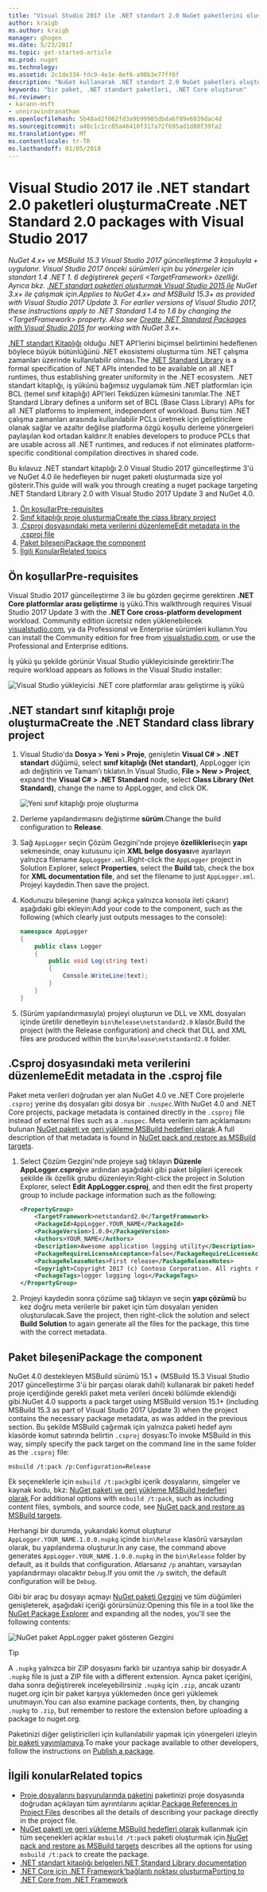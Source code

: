 ```yaml
---
title: "Visual Studio 2017 ile .NET standart 2.0 NuGet paketlerini oluşturma | Microsoft Docs"
author: kraigb
ms.author: kraigb
manager: ghogen
ms.date: 5/23/2017
ms.topic: get-started-article
ms.prod: nuget
ms.technology: 
ms.assetid: 2c1de334-fdc9-4e1e-8ef6-a90b3e77ff0f
description: "NuGet kullanarak .NET standart 2.0 NuGet paketleri oluşturma bir uçtan uca Kılavuz 4.x ve Visual Studio 2017."
keywords: "bir paket, .NET standart paketleri, .NET Core oluşturun"
ms.reviewer:
- karann-msft
- unniravindranathan
ms.openlocfilehash: 5b48ad2f062fd3a9b99985dbda6f89e6039dac4d
ms.sourcegitcommit: a40c1c1cc05a46410f317a72f695ad1d80f39fa2
ms.translationtype: MT
ms.contentlocale: tr-TR
ms.lasthandoff: 01/05/2018
---
```

# <a name="create-net-standard-20-packages-with-visual-studio-2017"></a><span data-ttu-id="e12cf-104">Visual Studio 2017 ile .NET standart 2.0 paketleri oluşturma</span><span class="sxs-lookup"><span data-stu-id="e12cf-104">Create .NET Standard 2.0 packages with Visual Studio 2017</span></span>

<span data-ttu-id="e12cf-105">*NuGet 4.x+ ve MSBuild 15.3 Visual Studio 2017 güncelleştirme 3 koşuluyla + uygulanır. Visual Studio 2017 önceki sürümleri için bu yönergeler için standart 1.4 .NET 1. 6 değiştirerek geçerli \<TargetFramework\> özelliği. Ayrıca bkz. [.NET standart paketleri oluşturmak Visual Studio 2015 ile](../guides/create-net-standard-packages-vs2015.md) NuGet 3.x+ ile çalışmak için.*</span><span class="sxs-lookup"><span data-stu-id="e12cf-105">*Applies to NuGet 4.x+ and MSBuild 15.3+ as provided with Visual Studio 2017 Update 3. For earlier versions of Visual Studio 2017, these instructions apply to .NET Standard 1.4 to 1.6 by changing the \<TargetFramework\> property. Also see [Create .NET Standard Packages with Visual Studio 2015](../guides/create-net-standard-packages-vs2015.md) for working with NuGet 3.x+.*</span></span>

<span data-ttu-id="e12cf-106">[.NET standart Kitaplığı](/dotnet/articles/standard/library) olduğu .NET API'lerini biçimsel belirtimini hedeflenen böylece büyük bütünlüğünü .NET ekosistemi oluşturma tüm .NET çalışma zamanları üzerinde kullanılabilir olması.</span><span class="sxs-lookup"><span data-stu-id="e12cf-106">The [.NET Standard Library](/dotnet/articles/standard/library) is a formal specification of .NET APIs intended to be available on all .NET runtimes, thus establishing greater uniformity in the .NET ecosystem.</span></span> <span data-ttu-id="e12cf-107">.NET standart kitaplığı, iş yükünü bağımsız uygulamak tüm .NET platformları için BCL (temel sınıf kitaplığı) API'leri Tekdüzen kümesini tanımlar.</span><span class="sxs-lookup"><span data-stu-id="e12cf-107">The .NET Standard Library defines a uniform set of BCL (Base Class Library) APIs for all .NET platforms to implement, independent of workload.</span></span> <span data-ttu-id="e12cf-108">Bunu tüm .NET çalışma zamanları arasında kullanılabilir PCLs üretmek için geliştiricilere olanak sağlar ve azaltır değilse platforma özgü koşullu derleme yönergeleri paylaşılan kod ortadan kaldırır.</span><span class="sxs-lookup"><span data-stu-id="e12cf-108">It enables developers to produce PCLs that are usable across all .NET runtimes, and reduces if not eliminates platform-specific conditional compilation directives in shared code.</span></span>

<span data-ttu-id="e12cf-109">Bu kılavuz .NET standart kitaplığı 2.0 Visual Studio 2017 güncelleştirme 3'ü ve NuGet 4.0 ile hedefleyen bir nuget paketi oluşturmada size yol gösterir.</span><span class="sxs-lookup"><span data-stu-id="e12cf-109">This guide will walk you through creating a nuget package targeting .NET Standard Library 2.0 with Visual Studio 2017 Update 3 and NuGet 4.0.</span></span>

1. [<span data-ttu-id="e12cf-110">Ön koşullar</span><span class="sxs-lookup"><span data-stu-id="e12cf-110">Pre-requisites</span></span>](#pre-requisites)
1. [<span data-ttu-id="e12cf-111">Sınıf kitaplığı proje oluşturma</span><span class="sxs-lookup"><span data-stu-id="e12cf-111">Create the class library project</span></span>](#create-the-netstandard-class-library-project)
1. [<span data-ttu-id="e12cf-112">.Csproj dosyasındaki meta verilerini düzenleme</span><span class="sxs-lookup"><span data-stu-id="e12cf-112">Edit metadata in the .csproj file</span></span>](#edit-metadata-in-the-csproj-file)
1. [<span data-ttu-id="e12cf-113">Paket bileşeni</span><span class="sxs-lookup"><span data-stu-id="e12cf-113">Package the component</span></span>](#package-the-component)
1. [<span data-ttu-id="e12cf-114">İlgili Konular</span><span class="sxs-lookup"><span data-stu-id="e12cf-114">Related topics</span></span>](#related-topics)

## <a name="pre-requisites"></a><span data-ttu-id="e12cf-115">Ön koşullar</span><span class="sxs-lookup"><span data-stu-id="e12cf-115">Pre-requisites</span></span>

<span data-ttu-id="e12cf-116">Visual Studio 2017 güncelleştirme 3 ile bu gözden geçirme gerektiren **.NET Core platformlar arası geliştirme** iş yükü.</span><span class="sxs-lookup"><span data-stu-id="e12cf-116">This walkthrough requires Visual Studio 2017 Update 3 with the **.NET Core cross-platform development** workload.</span></span> <span data-ttu-id="e12cf-117">Community edition ücretsiz nden yüklenebilecek [visualstudio.com](https://www.visualstudio.com/), ya da Professional ve Enterprise sürümleri kullanın.</span><span class="sxs-lookup"><span data-stu-id="e12cf-117">You can install the Community edition for free from [visualstudio.com](https://www.visualstudio.com/), or use the Professional and Enterprise editions.</span></span>

<span data-ttu-id="e12cf-118">İş yükü şu şekilde görünür Visual Studio yükleyicisinde gerektirir:</span><span class="sxs-lookup"><span data-stu-id="e12cf-118">The require workload appears as follows in the Visual Studio installer:</span></span>

![Visual Studio yükleyicisi .NET core platformlar arası geliştirme iş yükü](media/NuGet4-01-Workload.png)

## <a name="create-the-net-standard-class-library-project"></a><span data-ttu-id="e12cf-120">.NET standart sınıf kitaplığı proje oluşturma</span><span class="sxs-lookup"><span data-stu-id="e12cf-120">Create the .NET Standard class library project</span></span>

1. <span data-ttu-id="e12cf-121">Visual Studio'da **Dosya > Yeni > Proje**, genişletin **Visual C# > .NET standart** düğümü, select **sınıf kitaplığı (Net standart)**, AppLogger için adı değiştirin ve Tamam'ı tıklatın.</span><span class="sxs-lookup"><span data-stu-id="e12cf-121">In Visual Studio, **File > New > Project**, expand the **Visual C# > .NET Standard** node, select **Class Library (Net Standard)**, change the name to AppLogger, and click OK.</span></span>

    ![Yeni sınıf kitaplığı proje oluşturma](media/NuGet4-02-NewProject.png)

1. <span data-ttu-id="e12cf-123">Derleme yapılandırmasını değiştirme **sürüm**.</span><span class="sxs-lookup"><span data-stu-id="e12cf-123">Change the build configuration to **Release**.</span></span>
1. <span data-ttu-id="e12cf-124">Sağ `AppLogger` seçin Çözüm Gezgini'nde projeye **özellikleri**seçin **yapı** sekmesinde, onay kutusunu için **XML belge dosyası**ve ayarlayın yalnızca filename `AppLogger.xml`.</span><span class="sxs-lookup"><span data-stu-id="e12cf-124">Right-click the `AppLogger` project in Solution Explorer, select **Properties**, select the **Build** tab, check the box for **XML documentation file**, and set the filename to just `AppLogger.xml`.</span></span> <span data-ttu-id="e12cf-125">Projeyi kaydedin.</span><span class="sxs-lookup"><span data-stu-id="e12cf-125">Then save the project.</span></span>

1. <span data-ttu-id="e12cf-126">Kodunuzu bileşenine (hangi açıkça yalnızca konsola ileti çıkarır) aşağıdaki gibi ekleyin:</span><span class="sxs-lookup"><span data-stu-id="e12cf-126">Add your code to the component, such as the following (which clearly just outputs messages to the console):</span></span>

    ```cs
    namespace AppLogger
    {
        public class Logger
        {
            public void Log(string text)
            {
                Console.WriteLine(text);
            }
        }
    }
    ```

1. <span data-ttu-id="e12cf-127">(Sürüm yapılandırmasıyla) projeyi oluşturun ve DLL ve XML dosyaları içinde üretilir denetleyin `bin\Release\netstandard2.0` klasör.</span><span class="sxs-lookup"><span data-stu-id="e12cf-127">Build the project (with the Release configuration) and check that DLL and XML files are produced within the `bin\Release\netstandard2.0` folder.</span></span>

## <a name="edit-metadata-in-the-csproj-file"></a><span data-ttu-id="e12cf-128">.Csproj dosyasındaki meta verilerini düzenleme</span><span class="sxs-lookup"><span data-stu-id="e12cf-128">Edit metadata in the .csproj file</span></span>

<span data-ttu-id="e12cf-129">Paket meta verileri doğrudan yer alan NuGet 4.0 ve .NET Core projelerle `.csproj` yerine dış dosyaları gibi dosya bir `.nuspec`.</span><span class="sxs-lookup"><span data-stu-id="e12cf-129">With NuGet 4.0 and .NET Core projects, package metadata is contained directly in the `.csproj` file instead of external files such as a `.nuspec`.</span></span> <span data-ttu-id="e12cf-130">Meta verilerin tam açıklamasını bulunan [NuGet paketi ve geri yükleme MSBuild hedefleri olarak](../schema/msbuild-targets.md#pack-target).</span><span class="sxs-lookup"><span data-stu-id="e12cf-130">A full description of that metadata is found in [NuGet pack and restore as MSBuild targets](../schema/msbuild-targets.md#pack-target).</span></span>

1. <span data-ttu-id="e12cf-131">Select Çözüm Gezgini'nde projeye sağ tıklayın **Düzenle AppLogger.csproj**ve ardından aşağıdaki gibi paket bilgileri içerecek şekilde ilk özellik grubu düzenleyin:</span><span class="sxs-lookup"><span data-stu-id="e12cf-131">Right-click the project in Solution Explorer, select **Edit AppLogger.csproj**, and then edit the first property group to include package information such as the following:</span></span>

    ```xml
    <PropertyGroup>
        <TargetFramework>netstandard2.0</TargetFramework>
        <PackageId>AppLogger.YOUR_NAME</PackageId>
        <PackageVersion>1.0.0</PackageVersion>
        <Authors>YOUR_NAME</Authors>
        <Description>Awesome application logging utility</Description>
        <PackageRequireLicenseAcceptance>false</PackageRequireLicenseAcceptance>
        <PackageReleaseNotes>First release</PackageReleaseNotes>
        <Copyright>Copyright 2017 (c) Contoso Corporation. All rights reserved.</Copyright>
        <PackageTags>logger logging logs</PackageTags>
    </PropertyGroup>
    ```

1. <span data-ttu-id="e12cf-132">Projeyi kaydedin sonra çözüme sağ tıklayın ve seçin **yapı çözümü** bu kez doğru meta verilerle bir paket için tüm dosyaları yeniden oluşturulacak.</span><span class="sxs-lookup"><span data-stu-id="e12cf-132">Save the project, then right-click the solution and select **Build Solution** to again generate all the files for the package, this time with the correct metadata.</span></span>


## <a name="package-the-component"></a><span data-ttu-id="e12cf-133">Paket bileşeni</span><span class="sxs-lookup"><span data-stu-id="e12cf-133">Package the component</span></span>

<span data-ttu-id="e12cf-134">NuGet 4.0 destekleyen MSBuild sürümü 15.1 + (MSBuild 15.3 Visual Studio 2017 güncelleştirme 3'ü bir parçası olarak dahil) kullanarak bir paketi hedef proje içerdiğinde gerekli paket meta verileri önceki bölümde eklendiği gibi.</span><span class="sxs-lookup"><span data-stu-id="e12cf-134">NuGet 4.0 supports a pack target using MSBuild version 15.1+ (including MSBuild 15.3 as part of Visual Studio 2017 Update 3) when the project contains the necessary package metadata, as was added in the previous section.</span></span> <span data-ttu-id="e12cf-135">Bu şekilde MSBuild çağırmak için yalnızca paketi hedef aynı klasörde komut satırında belirtin `.csproj` dosyası:</span><span class="sxs-lookup"><span data-stu-id="e12cf-135">To invoke MSBuild in this way, simply specify the pack target on the command line in the same folder as the `.csproj` file:</span></span>

    msbuild /t:pack /p:Configuration=Release

<span data-ttu-id="e12cf-136">Ek seçeneklerle için `msbuild /t:pack`gibi içerik dosyalarını, simgeler ve kaynak kodu, bkz: [NuGet paketi ve geri yükleme MSBuild hedefleri olarak](../schema/msbuild-targets.md#pack-target).</span><span class="sxs-lookup"><span data-stu-id="e12cf-136">For additional options with `msbuild /t:pack`, such as including content files, symbols, and source code, see [NuGet pack and restore as MSBuild targets](../schema/msbuild-targets.md#pack-target).</span></span>

<span data-ttu-id="e12cf-137">Herhangi bir durumda, yukarıdaki komut oluşturur `AppLogger.YOUR_NAME.1.0.0.nupkg` içinde `bin\Release` klasörü varsayılan olarak, bu yapılandırma oluşturur.</span><span class="sxs-lookup"><span data-stu-id="e12cf-137">In any case, the command above generates `AppLogger.YOUR_NAME.1.0.0.nupkg` in the `bin\Release` folder by default, as it builds that configuration.</span></span> <span data-ttu-id="e12cf-138">Atlarsanız `/p` anahtarı, varsayılan yapılandırmayı olacaktır `Debug`.</span><span class="sxs-lookup"><span data-stu-id="e12cf-138">If you omit the `/p` switch, the default configuration will be `Debug`.</span></span> 

<span data-ttu-id="e12cf-139">Gibi bir araç bu dosyayı açmayı [NuGet paketi Gezgini](https://github.com/NuGetPackageExplorer/NuGetPackageExplorer) ve tüm düğümleri genişleterek, aşağıdaki içeriği görürsünüz:</span><span class="sxs-lookup"><span data-stu-id="e12cf-139">Opening this file in a tool like the [NuGet Package Explorer](https://github.com/NuGetPackageExplorer/NuGetPackageExplorer) and expanding all the nodes, you'll see the following contents:</span></span>

![NuGet paket AppLogger paket gösteren Gezgini](media/NuGet4-03-PackageExplorer.png)

> [!Tip]
> <span data-ttu-id="e12cf-141">A `.nupkg` yalnızca bir ZIP dosyasını farklı bir uzantıya sahip bir dosyadır.</span><span class="sxs-lookup"><span data-stu-id="e12cf-141">A `.nupkg` file is just a ZIP file with a different extension.</span></span> <span data-ttu-id="e12cf-142">Ayrıca paket içeriğini, daha sonra değiştirerek inceleyebilirsiniz `.nupkg` için `.zip`, ancak uzantı nuget.org için bir paket karşıya yüklemeden önce geri yüklemek unutmayın.</span><span class="sxs-lookup"><span data-stu-id="e12cf-142">You can also examine package contents, then, by changing `.nupkg` to `.zip`, but remember to restore the extension before uploading a package to nuget.org.</span></span>

<span data-ttu-id="e12cf-143">Paketinizi diğer geliştiricileri için kullanılabilir yapmak için yönergeleri izleyin [bir paketi yayımlamaya](../create-packages/publish-a-package.md).</span><span class="sxs-lookup"><span data-stu-id="e12cf-143">To make your package available to other developers,  follow the instructions on [Publish a package](../create-packages/publish-a-package.md).</span></span>

## <a name="related-topics"></a><span data-ttu-id="e12cf-144">İlgili konular</span><span class="sxs-lookup"><span data-stu-id="e12cf-144">Related topics</span></span>

- <span data-ttu-id="e12cf-145">[Proje dosyalarını başvurularında paketini](../consume-packages/package-references-in-project-files.md) paketinizi proje dosyasında doğrudan açıklayan tüm ayrıntılarını açıklar.</span><span class="sxs-lookup"><span data-stu-id="e12cf-145">[Package References in Project Files](../consume-packages/package-references-in-project-files.md) describes all the details of describing your package directly in the project file.</span></span>
- <span data-ttu-id="e12cf-146">[NuGet paketi ve geri yükleme MSBuild hedefleri olarak](../schema/msbuild-targets.md) kullanmak için tüm seçenekleri açıklar `msbuild /t:pack` paketi oluşturmak için.</span><span class="sxs-lookup"><span data-stu-id="e12cf-146">[NuGet pack and restore as MSBuild targets](../schema/msbuild-targets.md) describes all the options for using `msbuild /t:pack` to create the package.</span></span>
- [<span data-ttu-id="e12cf-147">.NET standart kitaplığı belgeleri</span><span class="sxs-lookup"><span data-stu-id="e12cf-147">.NET Standard Library documentation</span></span>](/dotnet/articles/standard/library)
- [<span data-ttu-id="e12cf-148">.NET Core için .NET Framework'bağlantı noktası oluşturma</span><span class="sxs-lookup"><span data-stu-id="e12cf-148">Porting to .NET Core from .NET Framework</span></span>](/dotnet/articles/core/porting/index)
